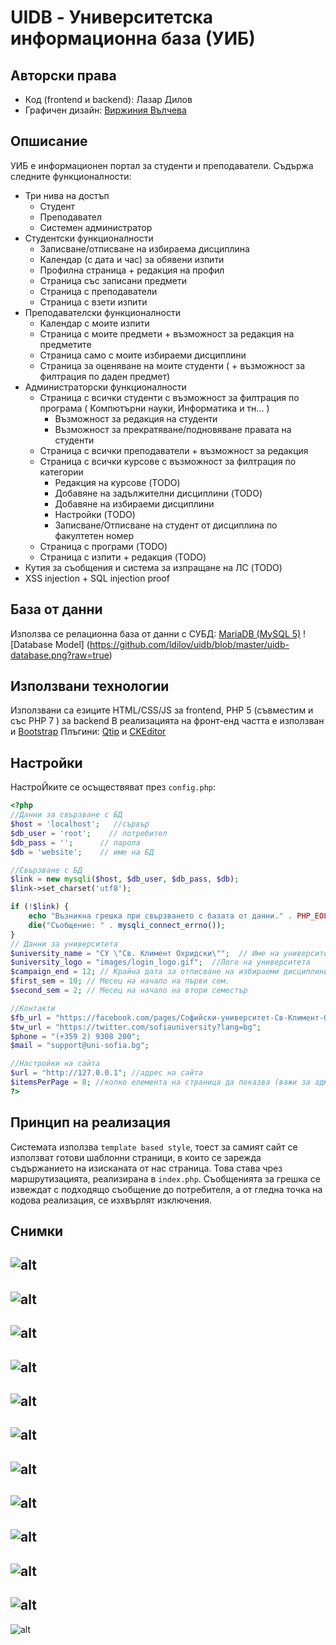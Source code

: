 # UIDB - Университетска информационна база (УИБ)
## Авторски права
- Код (frontend и backend): Лазар Дилов
- Графичен дизайн: [Виржиния Вълчева]

## Опшисание
УИБ е информационен портал за студенти и преподаватели.
Съдържа следните функционалности:
- Три нива на достъп
  - Студент
  - Преподавател
  - Системен администратор
- Студентски функционалности
  - Записване/отписване на избираема дисциплина
  - Календар (с дата и час) за обявени изпити
  - Профилна страница + редакция на профил
  - Страница със записани предмети
  - Страница с преподаватели
  - Страница с взети изпити
- Преподавателски функционалности
  - Календар с моите изпити
  - Страница с моите предмети + възможност за редакция на предметите
  - Страница само с моите избираеми дисциплини
  - Страница за оценяване на моите студенти ( + възможност за филтрация по даден предмет)
- Администраторски функционалности
  - Страница с всички студенти с възможност за филтрация по програма ( Компютърни науки, Информатика и тн... )
    - Възможност за редакция на студенти
    - Възможност за прекратяване/подновяване правата на студенти
  - Страница с всички преподаватели + възможност за редакция
  - Страница с всички курсове с възможност за филтрация по категории
    - Редакция на курсове (TODO)
    - Добавяне на задължителни дисциплини (TODO)
    - Добавяне на избираеми дисциплини
    - Настройки (TODO)
    - Записване/Отписване на студент от дисциплина по факултетен номер
  - Страница с програми (TODO)
  - Страница с изпити + редакция (TODO)
- Кутия за съобщения и система за изпращане на ЛС (TODO)
- XSS injection + SQL injection proof

## База от данни

Използва се релационна база от данни с СУБД: [MariaDB (MySQL 5)]
![Database Model] (https://github.com/ldilov/uidb/blob/master/uidb-database.png?raw=true)

## Използвани технологии
Използвани са езиците HTML/CSS/JS за frontend, PHP 5 (съвместим и със PHP 7 ) за backend
В реализацията на фронт-енд частта е използван и [Bootstrap]
Плъгини: [Qtip] и [CKEditor]

## Настройки
НастроЙките се осъществяват през `config.php`:
```php
<?php
//Данни за свързване с БД
$host = 'localhost';   //сървър
$db_user = 'root';	  // потребител
$db_pass = ''; 		// парола
$db = 'website';	// име на БД

//Свързване с БД
$link = new mysqli($host, $db_user, $db_pass, $db);
$link->set_charset('utf8');

if (!$link) {
    echo "Възникна грешка при свързването с базата от данни." . PHP_EOL;
    die("Съобщение: " . mysqli_connect_errno());
}
// Данни за университета
$university_name = "СУ \"Св. Климент Охридски\"";  // Име на университета
$university_logo = "images/login_logo.gif";  //Лого на университета
$campaign_end = 12; // Крайна дата за отписване на избираеми дисциплини - кампанията за записване започва в месеца, в който започва семесстъра
$first_sem = 10; // Месец на начало на първи сем.
$second_sem = 2; // Месец на начало на втори семестър

//Контакти
$fb_url = "https://facebook.com/pages/Софийски-университет-Св-Климент-Охридски/108126932554787";
$tw_url = "https://twitter.com/sofiauniversity?lang=bg";
$phone = "(+359 2) 9308 200";
$mail = "support@uni-sofia.bg";

//Настройки на сайта
$url = "http://127.0.0.1"; //адрес на сайта
$itemsPerPage = 8; //колко елемента на страница да показва (важи за админ панела)
?>
```

## Принцип на реализация
Системата използва `template based style`, тоест за самият сайт се използват готови шаблонни страници, в които се зарежда съдържанието
на изисканата от нас страница. Това става чрез маршрутизацията, реализирана в `index.php`.
Съобщенията за грешка се извеждат с подходящо съобщение до потребителя, а от гледна точка на кодова реализация, се изхвърлят изключения.

## Снимки
![alt](https://github.com/ldilov/uidb/blob/master/docs/chrome_2017-03-09_21-45-26.png?raw=true)
---
![alt](https://github.com/ldilov/uidb/blob/master/docs/chrome_2017-03-09_21-46-13.png?raw=true)
---
![alt](https://github.com/ldilov/uidb/blob/master/docs/chrome_2017-03-09_21-46-38.png?raw=true)
---
![alt](https://github.com/ldilov/uidb/blob/master/docs/chrome_2017-03-09_21-56-11.png?raw=true)
---
![alt](https://github.com/ldilov/uidb/blob/master/docs/chrome_2017-03-09_21-56-46.png?raw=true)
---
![alt](https://github.com/ldilov/uidb/blob/master/docs/chrome_2017-03-09_21-57-06.png?raw=true)
---
![alt](https://github.com/ldilov/uidb/blob/master/docs/chrome_2017-03-09_21-57-43.png?raw=true)
---
![alt](https://github.com/ldilov/uidb/blob/master/docs/chrome_2017-03-09_21-58-37.png?raw=true)
---
![alt](https://github.com/ldilov/uidb/blob/master/docs/chrome_2017-03-09_22-04-11.png?raw=true)
---
![alt](https://github.com/ldilov/uidb/blob/master/docs/chrome_2017-03-09_22-04-37.png?raw=true)
---
![alt](https://github.com/ldilov/uidb/blob/master/docs/chrome_2017-03-09_22-05-16.png?raw=true)
---
![alt](https://github.com/ldilov/uidb/blob/master/docs/chrome_2017-03-09_22-05-38.png?raw=true)

[MariaDB (MySQL 5)]: http://mariadb.org
[Bootstrap]: http://getbootstrap.com/
[Qtip]: http://qtip2.com/
[CKEditor]: http://ckeditor.com/
[Виржиния Вълчева]: https://www.behance.net/virzhiniyavalcheva
